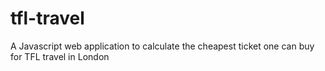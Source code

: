 # tfl-travel
A Javascript web application to calculate the cheapest ticket one can buy for TFL travel in London
